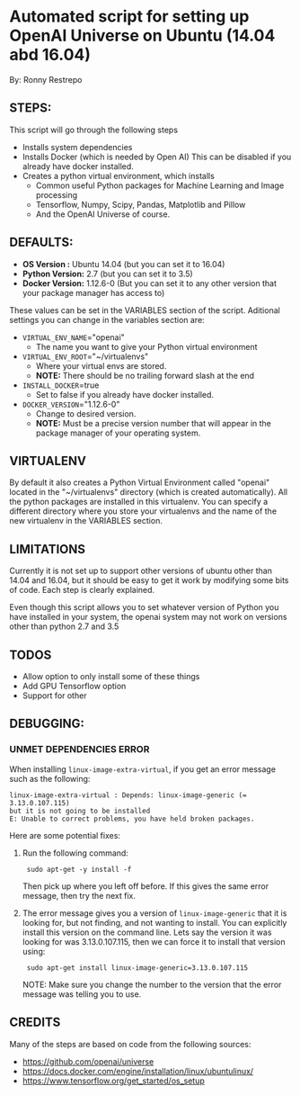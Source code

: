 # Automated script for setting up OpenAI Universe on Ubuntu (14.04 abd 16.04)
By: Ronny Restrepo


## STEPS:
This script will go through the following steps
- Installs system dependencies
- Installs Docker (which is needed by Open AI) This can be disabled 
  if you already have docker installed. 
- Creates a python virtual environment, which installs 
    - Common useful Python packages for Machine Learning and Image processing
    - Tensorflow, Numpy, Scipy, Pandas, Matplotlib and Pillow
    - And the OpenAI Universe of course.

## DEFAULTS:
- **OS Version    :** Ubuntu 14.04 (but you can set it to 16.04)
- **Python Version:** 2.7          (but you can set it to 3.5)
- **Docker Version:** 1.12.6-0     (But you can set it to any other version 
  that your package manager has access to)

These values can be set in the VARIABLES section of the script. 
Aditional settings you can change in the variables section are: 

- `VIRTUAL_ENV_NAME`="openai" 
    - The name you want to give your Python virtual environment
- `VIRTUAL_ENV_ROOT`="~/virtualenvs" 
    - Where your virtual envs are stored.
    - **NOTE:** There should be no trailing forward slash at the end
- `INSTALL_DOCKER`=true
    - Set to false if you already have docker installed. 
- `DOCKER_VERSION`="1.12.6-0"
     - Change to desired version. 
     - **NOTE:** Must be a precise version number that will appear in 
       the package manager of your operating system. 


## VIRTUALENV
By default it also creates a Python Virtual Environment
called "openai" located in the "~/virtualenvs" directory
(which is created automatically). All the python packages
are installed in this virtualenv.
You can specify a different directory where you store
your virtualenvs and the name of the new virtualenv in
the VARIABLES section.

## LIMITATIONS
Currently it is not set up to support other versions of
ubuntu other than 14.04 and 16.04, but it should be easy
to get it work by modifying some bits of code. Each step
is clearly explained.

Even though this script allows you to set whatever
version of Python you have installed in your system,
the openai system may not work on versions other than
python 2.7 and 3.5

## TODOS
- Allow option to only install some of these things
- Add GPU Tensorflow option
- Support for other

## DEBUGGING:
### UNMET DEPENDENCIES ERROR
When installing `linux-image-extra-virtual`, if you get an error message
such as the following:

    linux-image-extra-virtual : Depends: linux-image-generic (= 3.13.0.107.115)
    but it is not going to be installed
    E: Unable to correct problems, you have held broken packages.

Here are some potential fixes: 

1. Run the following command:

        sudo apt-get -y install -f

    Then pick up where you left off before. If this gives the same error
    message, then try the next fix.

2. The error message gives you a version of `linux-image-generic` that it is
    looking for, but not finding, and not wanting to install.
    You can explicitly install this version on the command line. Lets say
    the version it was looking for was 3.13.0.107.115, then we can force
    it to install that version using:

        sudo apt-get install linux-image-generic=3.13.0.107.115

    NOTE: Make sure you change the number to the version that the error
    message was telling you to use.



## CREDITS
Many of the steps are based on code from the following sources:
- https://github.com/openai/universe
- https://docs.docker.com/engine/installation/linux/ubuntulinux/
- https://www.tensorflow.org/get_started/os_setup

